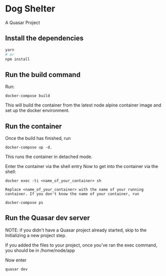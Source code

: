 # Dog Shelter

A Quasar Project

## Install the dependencies
```bash
yarn
# or
npm install
```

## Run the build command
Run:
```
docker-compose build
```
This will build the container from the latest node alpine container image and set up the docker environment.

## Run the container
Once the build has finished, run
```
docker-compose up -d.
```
This runs the container in detached mode.

Enter the container via the shell entry
Now to get into the container via the shell:
```
docker exec -ti <name_of_your_container> sh
```
```
Replace <name_of_your_container> with the name of your running container. If you don't know the name of your container, run
```
```
docker-compose ps
```
## Run the Quasar dev server
NOTE: if you didn't have a Quasar project already started, skip to the Initializing a new project step.

If you added the files to your project, once you've ran the exec command, you should be in /home/node/app

Now enter
```
quasar dev
```

